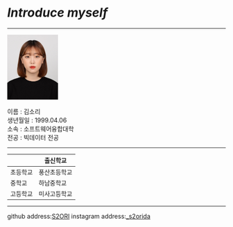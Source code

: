 # *Introduce myself*
---
<img src=2020.jpg height=150 widht=100>

이름 : 김소리   
생년월일 : 1999.04.06   
소속 : 소프트웨어융합대학   
전공 : 빅데이터 전공   

- - -

| |출신학교|
|---|---|
|초등학교|풍산초등학교|
|중학교|하남중학교|
|고등학교|미사고등학교|
- - -


github address:[S2ORI][github]
instagram address:[_s2orida][insta]

[github]:http://github.com/S2ORI
[insta]:https://www.instagram.com/_s2orida/
